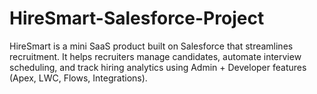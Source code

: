 # HireSmart-Salesforce-Project
 HireSmart is a mini SaaS product built on Salesforce that streamlines recruitment.  It helps recruiters manage candidates, automate interview scheduling, and track hiring analytics  using Admin + Developer features (Apex, LWC, Flows, Integrations).
